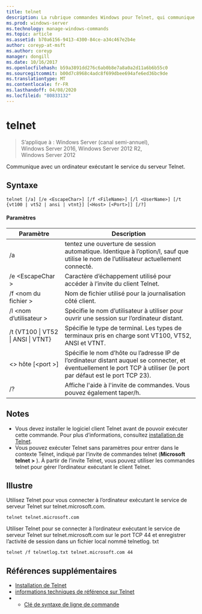 ```yaml
---
title: telnet
description: La rubrique commandes Windows pour Telnet, qui communique avec un ordinateur exécutant le service du serveur Telnet.
ms.prod: windows-server
ms.technology: manage-windows-commands
ms.topic: article
ms.assetid: b70a6156-9413-4300-84ce-a34c467e2b4e
author: coreyp-at-msft
ms.author: coreyp
manager: dongill
ms.date: 10/16/2017
ms.openlocfilehash: b59a3891dd276c6ab0b8e7a8a0a2d11a6b6b55c0
ms.sourcegitcommit: b00d7c8968c4adc8f699dbee694afe6ed36bc9de
ms.translationtype: MT
ms.contentlocale: fr-FR
ms.lasthandoff: 04/08/2020
ms.locfileid: "80833132"
---
```

# <a name="telnet"></a>telnet

>S’applique à : Windows Server (canal semi-annuel), Windows Server 2016, Windows Server 2012 R2, Windows Server 2012

Communique avec un ordinateur exécutant le service du serveur Telnet.
 
## <a name="syntax"></a>Syntaxe
```
telnet [/a] [/e <EscapeChar>] [/f <FileName>] [/l <UserName>] [/t {vt100 | vt52 | ansi | vtnt}] [<Host> [<Port>]] [/?]
```
#### <a name="parameters"></a>Paramètres
|Paramètre|Description|
|-------|--------|
|/a|tentez une ouverture de session automatique. Identique à l’option/l, sauf que utilise le nom de l’utilisateur actuellement connecté.|
|/e \<EscapeChar >|Caractère d’échappement utilisé pour accéder à l’invite du client Telnet.|
|/f \<nom du fichier >|Nom de fichier utilisé pour la journalisation côté client.|
|/l \<nom d’utilisateur >|Spécifie le nom d’utilisateur à utiliser pour ouvrir une session sur l’ordinateur distant.|
|/t {VT100 &#124; VT52 &#124; ANSI &#124; VTNT}|Spécifie le type de terminal. Les types de terminaux pris en charge sont VT100, VT52, ANSI et VTNT.|
|\<> hôte [\<port >]|Spécifie le nom d’hôte ou l’adresse IP de l’ordinateur distant auquel se connecter, et éventuellement le port TCP à utiliser (le port par défaut est le port TCP 23).|
|/?|Affiche l'aide à l'invite de commandes. Vous pouvez également taper/h.|

## <a name="remarks"></a>Notes
-   Vous devez installer le logiciel client Telnet avant de pouvoir exécuter cette commande. Pour plus d’informations, consultez [installation de Telnet](https://technet.microsoft.com/library/cc754293(v=ws.10).aspx).
-   Vous pouvez exécuter Telnet sans paramètres pour entrer dans le contexte Telnet, indiqué par l’invite de commandes telnet (**Microsoft telnet >** ). À partir de l’invite Telnet, vous pouvez utiliser les commandes telnet pour gérer l’ordinateur exécutant le client Telnet.

## <a name="examples"></a><a name=BKMK_Examples></a>Illustre
Utilisez Telnet pour vous connecter à l’ordinateur exécutant le service de serveur Telnet sur telnet.microsoft.com.
```
telnet telnet.microsoft.com
```
Utiliser Telnet pour se connecter à l’ordinateur exécutant le service de serveur Telnet sur telnet.microsoft.com sur le port TCP 44 et enregistrer l’activité de session dans un fichier local nommé telnetlog. txt
```
telnet /f telnetlog.txt telnet.microsoft.com 44
```

## <a name="additional-references"></a>Références supplémentaires
-   [Installation de Telnet](https://technet.microsoft.com/library/cc754293(v=ws.10).aspx)
-   [informations techniques de référence sur Telnet](https://technet.microsoft.com/library/cc754987(v=ws.10).aspx)
-   - [Clé de syntaxe de ligne de commande](command-line-syntax-key.md)
